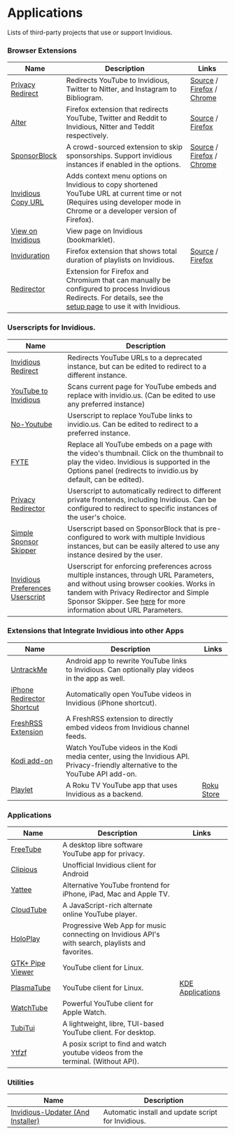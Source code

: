 # Applications

Lists of third-party projects that use or support Invidious.

### Browser Extensions

| Name | Description | Links |
|---|---|---|
| [Privacy Redirect](https://github.com/SimonBrazell/privacy-redirect) | Redirects YouTube to Invidious, Twitter to Nitter, and Instagram to Bibliogram. | [Source](https://github.com/SimonBrazell/privacy-redirect) / [Firefox](https://addons.mozilla.org/addon/privacy-redirect) / [Chrome](https://chrome.google.com/webstore/detail/privacy-redirect/pmcmeagblkinmogikoikkdjiligflglb) |
| [Alter](https://addons.mozilla.org/addon/alter) | Firefox extension that redirects YouTube, Twitter and Reddit to Invidious, Nitter and Teddit respectively. | [Source](https://github.com/w3bdev1/alter) / [Firefox](https://addons.mozilla.org/addon/alter) |
| [SponsorBlock](https://github.com/ajayyy/SponsorBlock) | A crowd-sourced extension to skip sponsorships. Support invidious instances if enabled in the options. | [Source](https://github.com/ajayyy/SponsorBlock) / [Firefox](https://addons.mozilla.org/addon/sponsorblock) / [Chrome](https://chrome.google.com/webstore/detail/mnjggcdmjocbbbhaepdhchncahnbgone) |
| [Invidious Copy URL](https://github.com/recette-lemon/invidious-copy-url) | Adds context menu options on Invidious to copy shortened YouTube URL at current time or not (Requires using developer mode in Chrome or a developer version of Firefox). | |
| [View on Invidious](https://omar.yt/722e5c15832840fe1ae8830b7c590254b9e0a45c/invidious-bookmarklet.html) | View page on Invidious (bookmarklet). | |
| [Inviduration](https://addons.mozilla.org/addon/inviduration) | Firefox extension that shows total duration of playlists on Invidious. | [Source](https://github.com/rsapkf/inviduration) / [Firefox](https://addons.mozilla.org/addon/inviduration) |
| [Redirector](https://github.com/einaregilsson/Redirector) | Extension for Firefox and Chromium that can manually be configured to process Invidious Redirects. For details, see the [setup page](./redirector.md) to use it with Invidious. |

### Userscripts for Invidious.

| Name | Description |
|---|---|
| [Invidious Redirect](https://greasyfork.org/en/scripts/370461-invidious-redirect) | Redirects YouTube URLs to a deprecated instance, but can be edited to redirect to a different instance. |
| [YouTube to Invidious](https://greasyfork.org/en/scripts/375264-youtube-to-invidious) | Scans current page for YouTube embeds and replace with invidio.us. (Can be edited to use any preferred instance) |
| [No-Youtube](https://github.com/mperez01/no-youtube) | Userscript to replace YouTube links to invidio.us. Can be edited to redirect to a preferred instance.
| [FYTE](https://greasyfork.org/en/scripts/9252-fyte-fast-youtube-embedded-player) | Replace all YouTube embeds on a page with the video's thumbnail. Click on the thumbnail to play the video. Invidious is supported in the Options panel (redirects to invidio.us by default, can be edited). |
| [Privacy Redirector](https://github.com/dybdeskarphet/privacy-redirector) | Userscript to automatically redirect to different private frontends, including Invidious. Can be configured to redirect to specific instances of the user's choice. |
| [Simple Sponsor Skipper](https://codeberg.org/mthsk/userscripts/src/branch/master/simple-sponsor-skipper) | Userscript based on SponsorBlock that is pre-configured to work with multiple Invidious instances, but can be easily altered to use any instance desired by the user. |
| [Invidious Preferences Userscript](https://gitlab.com/userscripts3/Invidious-Preferences-Userscript) | Userscript for enforcing preferences across multiple instances, through URL Parameters, and without using browser cookies. Works in tandem with Privacy Redirector and Simple Sponsor Skipper. See [here](https://docs.invidious.io/url-parameters/) for more information about URL Parameters. |

### Extensions that Integrate Invidious into other Apps

| Name | Description | Links |
|---|---|---|
| [UntrackMe](https://f-droid.org/en/packages/app.fedilab.nitterizeme) | Android app to rewrite YouTube links to Invidious. Can optionally play videos in the app as well. | |
| [iPhone Redirector Shortcut](https://www.icloud.com/shortcuts/6bbf26d989cf4d07a5fe1626efbc0950) | Automatically open YouTube videos in Invidious (iPhone shortcut). | |
| [FreshRSS Extension](https://github.com/tmiland/freshrss-invidious) | A FreshRSS extension to directly embed videos from Invidious channel feeds. | |
| [Kodi add-on](https://github.com/lekma/plugin.video.invidious) | Watch YouTube videos in the Kodi media center, using the Invidious API. Privacy-friendly alternative to the YouTube API add-on. | |
| [Playlet](https://github.com/iBicha/playlet) | A Roku TV YouTube app that uses Invidious as a backend. | [Roku Store](https://channelstore.roku.com/en-ca/details/840aec36f51bfe6d96cf6db9055a372a/playlet) |

### Applications
| Name | Description | Links |
| --- | --- | --- |
| [FreeTube](https://github.com/FreeTubeApp/FreeTube) | A desktop libre software YouTube app for privacy. | |
| [Clipious](https://github.com/lamarios/clipious) | Unofficial Invidious client for Android | |
| [Yattee](https://github.com/yattee/yattee) | Alternative YouTube frontend for iPhone, iPad, Mac and Apple TV. | |
| [CloudTube](https://sr.ht/~cadence/tube/) | A JavaScript-rich alternate online YouTube player. | |
| [HoloPlay](https://github.com/stephane-r/holoplay-pwa)| Progressive Web App for music connecting on Invidious API's with search, playlists and favorites. | |
| [GTK+ Pipe Viewer](https://github.com/trizen/pipe-viewer) | YouTube client for Linux. | |
| [PlasmaTube](https://invent.kde.org/multimedia/plasmatube/) | YouTube client for Linux. | [KDE Applications](https://apps.kde.org/plasmatube/) |
| [WatchTube](https://github.com/WatchTubeTeam/) | Powerful YouTube client for Apple Watch. | |
| [TubiTui](https://codeberg.org/777/TubiTui) | A lightweight, libre, TUI-based YouTube client. For desktop. | |
| [Ytfzf](https://github.com/pystardust/ytfzf) | A posix script to find and watch youtube videos from the terminal. (Without API). | |

### Utilities

| Name | Description |
|---|---|
| [Invidious-Updater (And Installer)](https://github.com/tmiland/Invidious-Updater) | Automatic install and update script for Invidious. |
